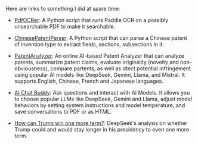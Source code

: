 Here are links to something I did at spare time:

- [PdfOCRer](https://github.com/msmarkgu/PdfOCRer): A Python script that runs Paddle OCR on a possibly unsearchable PDF to make it searchable. 

- [ChinesePatentParser](https://github.com/msmarkgu/ChinesePatentParser): A Python script that can parse a Chinese patent of invention type to extract fields, sections, subsections in it. 

- [PatentAnalyzer](https://gemlight.42web.io/PatentAI/patent_analysis.php): An online AI-based Patent Analyzer that can analyze patents, summarize patent claims, evaluate originality (novelty and non-obviousness), compare partents, as well as dtect potential infringement using popular AI models like DeepSeek, Gemini, Llama, and Mistral. It supports English, Chinese, French and Japanese languages. 

- [AI Chat Buddy](https://gemlight.42web.io/AIBuddy/index.php): Ask questions and interact with AI Models. It allows you to choose popular LLMs like DeepSeek, Gemini and Llama, adjust model behaviors by setting system instructions and model temperature, and save conversations to PDF or as HTML.

- [How can Trump win one more term?](./Chat-with-DeepSeek-Trump-one-more-term.html): DeepSeek's analysis on whether Trump could and would stay longer in his presidency to even one more term.
